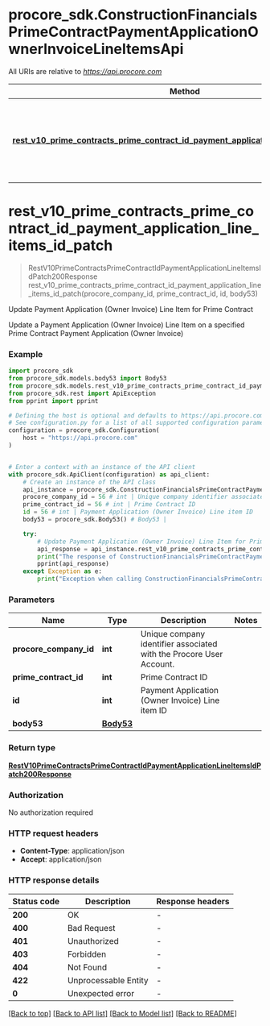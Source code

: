 # procore_sdk.ConstructionFinancialsPrimeContractPaymentApplicationOwnerInvoiceLineItemsApi

All URIs are relative to *https://api.procore.com*

Method | HTTP request | Description
------------- | ------------- | -------------
[**rest_v10_prime_contracts_prime_contract_id_payment_application_line_items_id_patch**](ConstructionFinancialsPrimeContractPaymentApplicationOwnerInvoiceLineItemsApi.md#rest_v10_prime_contracts_prime_contract_id_payment_application_line_items_id_patch) | **PATCH** /rest/v1.0/prime_contracts/{prime_contract_id}/payment_application_line_items/{id} | Update Payment Application (Owner Invoice) Line Item for Prime Contract


# **rest_v10_prime_contracts_prime_contract_id_payment_application_line_items_id_patch**
> RestV10PrimeContractsPrimeContractIdPaymentApplicationLineItemsIdPatch200Response rest_v10_prime_contracts_prime_contract_id_payment_application_line_items_id_patch(procore_company_id, prime_contract_id, id, body53)

Update Payment Application (Owner Invoice) Line Item for Prime Contract

Update a Payment Application (Owner Invoice) Line Item on a specified Prime Contract Payment Application (Owner Invoice)

### Example


```python
import procore_sdk
from procore_sdk.models.body53 import Body53
from procore_sdk.models.rest_v10_prime_contracts_prime_contract_id_payment_application_line_items_id_patch200_response import RestV10PrimeContractsPrimeContractIdPaymentApplicationLineItemsIdPatch200Response
from procore_sdk.rest import ApiException
from pprint import pprint

# Defining the host is optional and defaults to https://api.procore.com
# See configuration.py for a list of all supported configuration parameters.
configuration = procore_sdk.Configuration(
    host = "https://api.procore.com"
)


# Enter a context with an instance of the API client
with procore_sdk.ApiClient(configuration) as api_client:
    # Create an instance of the API class
    api_instance = procore_sdk.ConstructionFinancialsPrimeContractPaymentApplicationOwnerInvoiceLineItemsApi(api_client)
    procore_company_id = 56 # int | Unique company identifier associated with the Procore User Account.
    prime_contract_id = 56 # int | Prime Contract ID
    id = 56 # int | Payment Application (Owner Invoice) Line item ID
    body53 = procore_sdk.Body53() # Body53 | 

    try:
        # Update Payment Application (Owner Invoice) Line Item for Prime Contract
        api_response = api_instance.rest_v10_prime_contracts_prime_contract_id_payment_application_line_items_id_patch(procore_company_id, prime_contract_id, id, body53)
        print("The response of ConstructionFinancialsPrimeContractPaymentApplicationOwnerInvoiceLineItemsApi->rest_v10_prime_contracts_prime_contract_id_payment_application_line_items_id_patch:\n")
        pprint(api_response)
    except Exception as e:
        print("Exception when calling ConstructionFinancialsPrimeContractPaymentApplicationOwnerInvoiceLineItemsApi->rest_v10_prime_contracts_prime_contract_id_payment_application_line_items_id_patch: %s\n" % e)
```



### Parameters


Name | Type | Description  | Notes
------------- | ------------- | ------------- | -------------
 **procore_company_id** | **int**| Unique company identifier associated with the Procore User Account. | 
 **prime_contract_id** | **int**| Prime Contract ID | 
 **id** | **int**| Payment Application (Owner Invoice) Line item ID | 
 **body53** | [**Body53**](Body53.md)|  | 

### Return type

[**RestV10PrimeContractsPrimeContractIdPaymentApplicationLineItemsIdPatch200Response**](RestV10PrimeContractsPrimeContractIdPaymentApplicationLineItemsIdPatch200Response.md)

### Authorization

No authorization required

### HTTP request headers

 - **Content-Type**: application/json
 - **Accept**: application/json

### HTTP response details

| Status code | Description | Response headers |
|-------------|-------------|------------------|
**200** | OK |  -  |
**400** | Bad Request |  -  |
**401** | Unauthorized |  -  |
**403** | Forbidden |  -  |
**404** | Not Found |  -  |
**422** | Unprocessable Entity |  -  |
**0** | Unexpected error |  -  |

[[Back to top]](#) [[Back to API list]](../README.md#documentation-for-api-endpoints) [[Back to Model list]](../README.md#documentation-for-models) [[Back to README]](../README.md)

